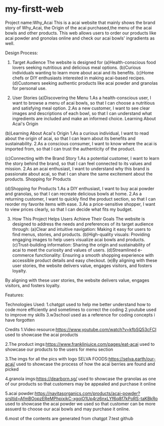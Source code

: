 # my-firstt-web
Project name:Why_Acai
This is a acai website that mainly shows the brand story of Why_Acai, the Origin of the acai purchased,the menu of the acai bowls and other products. This web allows users to order our products like acai powder and gronolas online and check our acai bowls' ingradients as well.



Design Process:
1. Target Audience
The website is designed for
(a)Health-conscious food lovers seeking nutritious and delicious meal options.
(b)Curious individuals wanting to learn more about acai and its benefits.
(c)Home chefs or DIY enthusiasts interested in making acai-based recipes.
(d)Customers seeking authentic products like acai powder and granolas for personal use.

2. User Stories
(a)Discovering the Menu
    1.As a health-conscious user, I want to browse a menu of acai bowls, so that I can choose a nutritious and satisfying meal option.
    2.As a new customer, I want to see clear images and descriptions of each bowl, so that I can understand what ingredients are included and make an informed choice.
    Learning About Acai's Origin

(b)Learning About Acai's Origin
    1.As a curious individual, I want to read about the origin of acai, so that I can learn about its benefits and sustainability.
    2.As a conscious consumer, I want to know where the acai is imported from, so that I can trust the authenticity of the product.
  
(c)Connecting with the Brand Story
    1.As a potential customer, I want to learn the story behind the brand, so that I can feel connected to its values and mission.
    2.As an acai enthusiast, I want to understand why this brand is passionate about acai, so that I can share the same excitement about the products.
    Shopping for Products

(d)Shopping for Products
    1.As a DIY enthusiast, I want to buy acai powder and granolas, so that I can recreate delicious bowls at home.
    2.As a returning customer, I want to quickly find the product section, so that I can reorder my favorite items with ease.
    3.As a price-sensitive shopper, I want to view prices clearly, so that I can decide what fits my budget.

3. How This Project Helps Users Achieve Their Goals
The website is designed to address the needs and preferences of its target audience through:
(a)Clear and intuitive navigation: Making it easy for users to find menus, stories, and products.
(b)High-quality visuals: Providing engaging images to help users visualize acai bowls and products.
(c)Trust-building information: Sharing the origin and sustainability of acai to meet the curiosity and values of users.
(d)Streamlined e-commerce functionality: Ensuring a smooth shopping experience with accessible product details and easy checkout.
(e)By aligning with these user stories, the website delivers value, engages visitors, and fosters loyalty.

By aligning with these user stories, the website delivers value, engages visitors, and fosters loyalty.


Features:

Technologies Used:
1.chatgpt
used to help me better understand how to code more efficiently and sometimes to correct the coding 
2.youtube
used to improve my skills
3.w3school
used as a reference for coding concepts i have forgotten

Credits
1.Video resource:https://www.youtube.com/watch?v=kfbSQ53cFCI 
used to showcase the acai products

2.The product imgs:https://www.franklinjuice.com/pages/eat-acai
used to showcase our products to the users for menu section

3.The imgs for all the pics with logo SELVA FOODS:https://selva.earth/our-acai/
used to showcase the process of how the acai berries are found and picked

4.granola imgs:https://dearborn.sg/
used to showcase the granolas as one of our products so that customers may be appealed and purchase it online

5.acai powder:https://navitasorganics.com/products/acai-powder?srsltid=AfmBOopzEReMPhpixikC-xgoiO1Up4rz6nxLYf6q8f7kPoRS-taKBkRo
used to showcase the acai powder we used so that customer can be more assuerd to choose our acai bowls and may purchase it online.

6.most of the contents are generated from chatgpt
7.test github


